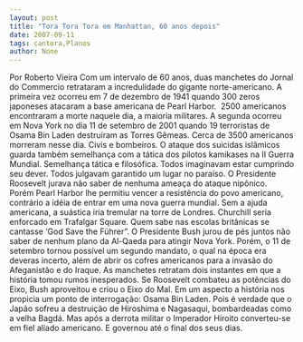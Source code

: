 ```yaml
---
layout: post
title: "Tora Tora Tora em Manhattan, 60 anos depois"
date: 2007-09-11
tags: cantora,Planos
author: None
---
```

Por Roberto Vieira
Com um intervalo de 60 anos, duas manchetes do Jornal do Commercio retrataram a incredulidade do gigante norte-americano. 
A primeira vez ocorreu em 7 de dezembro de 1941 quando 300 zeros japoneses atacaram a base americana de Pearl Harbor.&nbsp; 2500 americanos encontraram a morte naquele dia, a maioria militares. 
A segunda ocorreu em Nova York no dia 11 de setembro de 2001 quando 19 terroristas de Osama Bin Laden destru&iacute;ram as Torres G&ecirc;meas. Cerca de 3500 americanos morreram nesse dia. Civis e bombeiros.
O ataque dos suicidas isl&acirc;micos guarda tamb&eacute;m semelhan&ccedil;a com a t&aacute;tica dos pilotos kamikases na II Guerra Mundial. Semelhan&ccedil;a t&aacute;tica e filos&oacute;fica. Todos imaginavam estar cumprindo seu dever. Todos julgavam garantido um lugar no para&iacute;so.
O Presidente Roosevelt jurava n&atilde;o saber de nenhuma amea&ccedil;a do ataque nip&ocirc;nico.&nbsp; Por&eacute;m Pearl Harbor lhe permitiu vencer a resist&ecirc;ncia do povo americano, contr&aacute;rio a id&eacute;ia de entrar em uma nova guerra mundial.
Sem a ajuda americana, a su&aacute;stica iria tremular na torre de Londres. Churchill seria enforcado em Trafalgar Square.
Quem sabe nas escolas brit&acirc;nicas se cantasse &lsquo;God Save the F&uuml;hrer&rdquo;.
O Presidente Bush jurou de p&eacute;s juntos n&atilde;o saber de nenhum plano da Al-Qaeda para atingir Nova York. Por&eacute;m, o 11 de setembro tornou poss&iacute;vel um segundo mandato, o qual na &eacute;poca era deveras incerto, al&eacute;m de abrir os cofres americanos para a invas&atilde;o do Afeganist&atilde;o e do Iraque.
As manchetes retratam dois instantes em que a hist&oacute;ria tomou rumos inesperados.
Se Roosevelt combateu as pot&ecirc;ncias do Eixo, Bush aproveitou e criou o Eixo do Mal.
Em um aspecto a hist&oacute;ria nos propicia um ponto de interroga&ccedil;&atilde;o: Osama Bin Laden. 
Pois &eacute; verdade que o Jap&atilde;o sofreu a destrui&ccedil;&atilde;o de Hiroshima e Nagasaqui, bombardeadas como a velha Bagd&aacute;.
Mas ap&oacute;s a derrota militar o Imperador Hiroito converteu-se em fiel aliado americano.
E governou at&eacute; o final dos seus dias. 